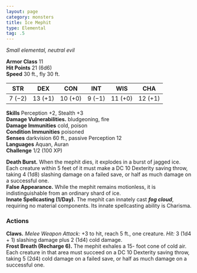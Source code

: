 ```yaml
---
layout: page
category: monsters
title: Ice Mephit
type: Elemental
tag: .5
---
```

_Small elemental, neutral evil_

**Armor Class** 11    
**Hit Points** 21 (6d6)    
**Speed** 30 ft., fly 30 ft. 

| STR     | DEX     | CON     | INT     | WIS     | CHA     |
|---------|---------|---------|---------|---------|---------|
| 7 (−2)  | 13 (+1) | 10 (+0) | 9 (−1)  | 11 (+0) | 12 (+1) |

**Skills** Perception +2, Stealth +3    
**Damage Vulnerabilities.** bludgeoning, fire    
**Damage Immunities** cold, poison    
**Condition Immunities** poisoned    
**Senses** darkvision 60 ft., passive Perception 12    
**Languages** Aquan, Auran    
**Challenge** 1/2 (100 XP) 

**Death Burst.** When the mephit dies, it explodes in a burst of jagged ice. Each creature within 5 feet of it must make a DC 10 Dexterity saving throw, taking 4 (1d8) slashing damage on a failed save, or half as much damage on a successful one.    
**False Appearance.** While the mephit remains motionless, it is indistinguishable from an ordinary shard of ice.    
**Innate Spellcasting (1/Day).** The mephit can innately cast **_fog cloud_**, requiring no material components. Its innate spellcasting ability is Charisma. 

### Actions    
**Claws.** _Melee Weapon Attack:_ +3 to hit, reach 5 ft., one creature. _Hit:_ 3 (1d4 + 1) slashing damage plus 2 (1d4) cold damage.    
**Frost Breath (Recharge 6).** The mephit exhales a 15- foot cone of cold air. Each creature in that area must succeed on a DC 10 Dexterity saving throw, taking 5 (2d4) cold damage on a failed save, or half as much damage on a successful one.
